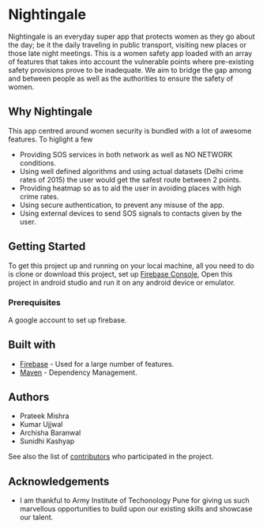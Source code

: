 # Nightingale

Nightingale is an everyday super app that protects women as they go about the day; be it the daily traveling in public transport, visiting new places or those late night meetings. 
This is a women safety app loaded with an array of features that takes into account the vulnerable points where pre-existing safety provisions prove to be inadequate. We aim to bridge the gap among and between people as well as the authorities to ensure the safety of women.

## Why Nightingale

This app centred around women security is bundled with a lot of awesome features. To higlight a few
* Providing SOS services in both network as well as NO NETWORK conditions.
* Using well defined algorithms and using actual datasets (Delhi crime rates of 2015) the user would get the safest route between 2 points.
* Providing heatmap so as to aid the user in avoiding places with high crime rates.
* Using secure authentication, to prevent any misuse of the app.
* Using external devices to send SOS signals to contacts given by the user.

## Getting Started

To get this project up and running on your local machine, all you need to do is clone or download this project, set up [Firebase Console](https://firebase.google.com/docs/android/setup), Open this project in android studio and run it on any android device or emulator.

### Prerequisites

A google account to set up firebase. 

## Built with

* [Firebase](https://firebase.google.com/) - Used for a large number of features.
* [Maven](https://dl.google.com/dl/android/maven2/index.html) - Dependency Management.

## Authors

* Prateek Mishra
* Kumar Ujjwal
* Archisha Baranwal
* Sunidhi Kashyap

See also the list of [contributors](https://github.com/MiKinshu/Nightingale/graphs/contributors) who participated in the project.

## Acknowledgements
* I am thankful to Army Institute of Techonology Pune for giving us such marvellous opportunities to build upon our existing skills and showcase our talent.

